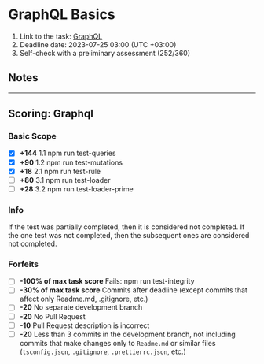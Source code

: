 # GraphQL Basics

1. Link to the task: [GraphQL](https://github.com/AlreadyBored/nodejs-assignments/blob/main/assignments/graphql-service/assignment.md)
2. Deadline date: 2023-07-25 03:00 (UTC +03:00)
3. Self-check with a preliminary assessment (252/360)

## Notes

<!-- - - Use 18 LTS version of Node.js  -->
<!-- - `nodemon`, `dotenv`, `cross-env`, `typescript`, `ts-node`, `ts-node-dev`, `eslint` and its plugins, `webpack-cli`, `webpack` and its plugins, `prettier`, `uuid`, `@types/*` as well as libraries used for testing are allowed and used. -->

-----------------

## Scoring: Graphql

### Basic Scope

- [x] **+144** 1.1 npm run test-queries
- [x] **+90** 1.2 npm run test-mutations
- [x] **+18** 2.1 npm run test-rule
- [ ] **+80** 3.1 npm run test-loader
- [ ] **+28** 3.2 npm run test-loader-prime

### Info

If the test was partially completed, then it is considered not completed.
If the one test was not completed, then the subsequent ones are considered not completed.

### Forfeits

- [ ] **-100% of max task score** Fails: npm run test-integrity
- [ ] **-30% of max task score** Commits after deadline (except commits that affect only Readme.md, .gitignore, etc.)
- [ ] **-20** No separate development branch
- [ ] **-20** No Pull Request
- [ ] **-10** Pull Request description is incorrect
- [ ] **-20** Less than 3 commits in the development branch, not including commits that make changes only to `Readme.md` or similar files (`tsconfig.json`, `.gitignore`, `.prettierrc.json`, etc.)
